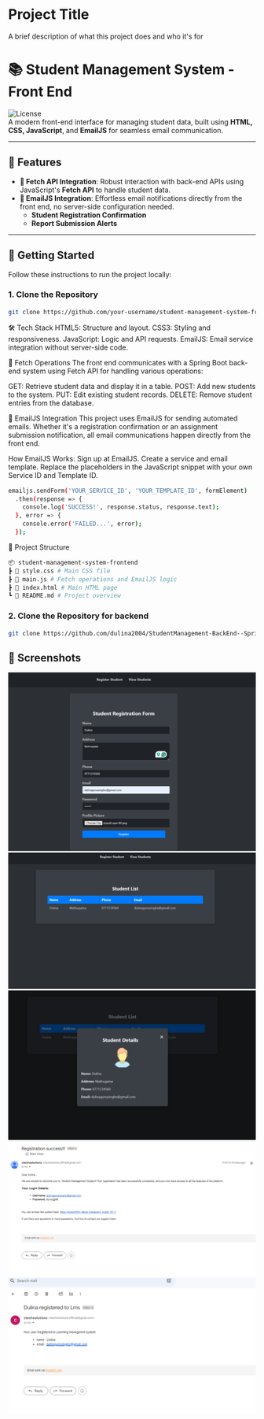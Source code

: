 # Project Title

A brief description of what this project does and who it's for

# 📚 Student Management System - Front End

![License](https://img.shields.io/badge/license-MIT-green)  
A modern front-end interface for managing student data, built using **HTML, CSS, JavaScript**, and **EmailJS** for seamless email communication.

---

## 🎨 Features

-   **📡 Fetch API Integration**: Robust interaction with back-end APIs using JavaScript's **Fetch API** to handle student data.
-   **📧 EmailJS Integration**: Effortless email notifications directly from the front end, no server-side configuration needed.
    -   **Student Registration Confirmation**
    -   **Report Submission Alerts**

---

## 🚀 Getting Started

Follow these instructions to run the project locally:

### 1. Clone the Repository

```bash
git clone https://github.com/your-username/student-management-system-frontend.git
```

🛠️ Tech Stack
HTML5: Structure and layout.
CSS3: Styling and responsiveness.
JavaScript: Logic and API requests.
EmailJS: Email service integration without server-side code.

📡 Fetch Operations
The front end communicates with a Spring Boot back-end system using Fetch API for handling various operations:

GET: Retrieve student data and display it in a table.
POST: Add new students to the system.
PUT: Edit existing student records.
DELETE: Remove student entries from the database.

📧 EmailJS Integration
This project uses EmailJS for sending automated emails. Whether it's a registration confirmation or an assignment submission notification, all email communications happen directly from the front end.

How EmailJS Works:
Sign up at EmailJS.
Create a service and email template.
Replace the placeholders in the JavaScript snippet with your own Service ID and Template ID.

```bash
emailjs.sendForm('YOUR_SERVICE_ID', 'YOUR_TEMPLATE_ID', formElement)
  .then(response => {
    console.log('SUCCESS!', response.status, response.text);
  }, error => {
    console.error('FAILED...', error);
  });

```

📂 Project Structure

```bash
📦 student-management-system-frontend
┣ 📜 style.css # Main CSS file
┣ 📜 main.js # Fetch operations and EmailJS logic
┣ 📜 index.html # Main HTML page
┗ 📜 README.md # Project overview

```

### 2. Clone the Repository for backend

```bash
git clone https://github.com/dulina2004/StudentManagement-BackEnd--Springboot.git
```

## 🎨 Screenshots

![alt text](<Screenshot 2024-09-23 143047.png>)
![alt text](<Screenshot 2024-09-23 143107.png>)
![alt text](<Screenshot 2024-09-23 143121.png>)
![alt text](<Screenshot 2024-09-23 143203.png>)
![alt text](<Screenshot 2024-09-23 143231.png>)
